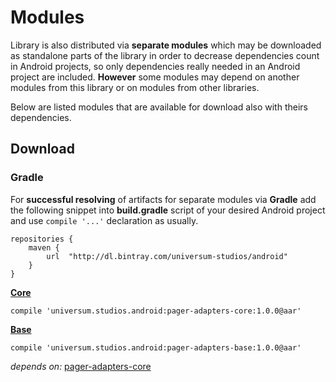 Modules
===============

Library is also distributed via **separate modules** which may be downloaded as standalone parts of
the library in order to decrease dependencies count in Android projects, so only dependencies really
needed in an Android project are included. **However** some modules may depend on another modules
from this library or on modules from other libraries.

Below are listed modules that are available for download also with theirs dependencies.

## Download ##

### Gradle ###

For **successful resolving** of artifacts for separate modules via **Gradle** add the following snippet
into **build.gradle** script of your desired Android project and use `compile '...'` declaration
as usually.

    repositories {
        maven {
            url  "http://dl.bintray.com/universum-studios/android"
        }
    }

**[Core](https://github.com/universum-studios/android_pager_adapters/tree/master/library/src/main)**

    compile 'universum.studios.android:pager-adapters-core:1.0.0@aar'

**[Base](https://github.com/universum-studios/android_pager_adapters/tree/master/library/src/base)**

    compile 'universum.studios.android:pager-adapters-base:1.0.0@aar'

_depends on:_
[pager-adapters-core](https://github.com/universum-studios/android_pager_adapters/tree/master/library/src/main)
